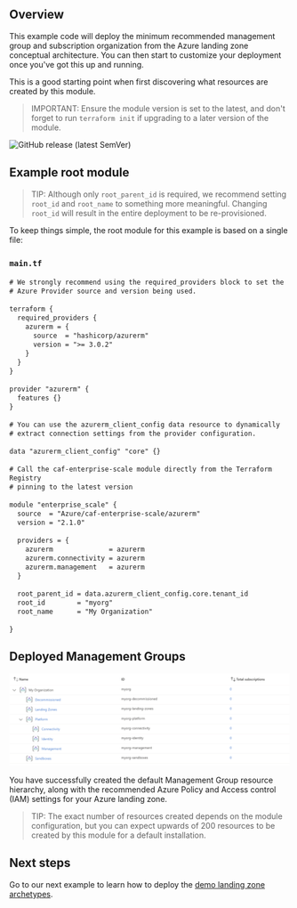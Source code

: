 <!-- markdownlint-disable first-line-h1 -->
## Overview

This example code will deploy the minimum recommended management group and subscription organization from the Azure landing zone conceptual architecture.
You can then start to customize your deployment once you've got this up and running.

This is a good starting point when first discovering what resources are created by this module.

> IMPORTANT: Ensure the module version is set to the latest, and don't forget to run `terraform init` if upgrading to a later version of the module.

![GitHub release (latest SemVer)](https://img.shields.io/github/v/release/Azure/terraform-azurerm-caf-enterprise-scale?style=flat&logo=github)

## Example root module

> TIP: Although only `root_parent_id` is required, we recommend setting `root_id` and `root_name` to something more meaningful. Changing `root_id` will result in the entire deployment to be re-provisioned.

To keep things simple, the root module for this example is based on a single file:

### `main.tf`

```hcl
# We strongly recommend using the required_providers block to set the
# Azure Provider source and version being used.

terraform {
  required_providers {
    azurerm = {
      source  = "hashicorp/azurerm"
      version = ">= 3.0.2"
    }
  }
}

provider "azurerm" {
  features {}
}

# You can use the azurerm_client_config data resource to dynamically
# extract connection settings from the provider configuration.

data "azurerm_client_config" "core" {}

# Call the caf-enterprise-scale module directly from the Terraform Registry
# pinning to the latest version

module "enterprise_scale" {
  source  = "Azure/caf-enterprise-scale/azurerm"
  version = "2.1.0"

  providers = {
    azurerm              = azurerm
    azurerm.connectivity = azurerm
    azurerm.management   = azurerm
  }

  root_parent_id = data.azurerm_client_config.core.tenant_id
  root_id        = "myorg"
  root_name      = "My Organization"

}
```

## Deployed Management Groups

![Deploy-Default-Configuration](media/examples-deploy-default-configuration.png)

You have successfully created the default Management Group resource hierarchy, along with the recommended Azure Policy and Access control (IAM) settings for your Azure landing zone.

> TIP: The exact number of resources created depends on the module configuration, but you can expect upwards of 200 resources to be created by this module for a default installation.

## Next steps

Go to our next example to learn how to deploy the [demo landing zone archetypes](%5BExamples%5D-Deploy-Demo-Landing-Zone-Archetypes).
